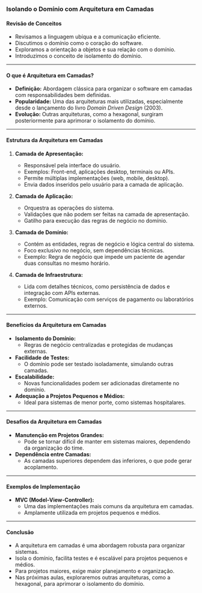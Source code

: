 ### Isolando o Domínio com Arquitetura em Camadas

#### Revisão de Conceitos

- Revisamos a linguagem ubíqua e a comunicação eficiente.
- Discutimos o domínio como o coração do software.
- Exploramos a orientação a objetos e sua relação com o domínio.
- Introduzimos o conceito de isolamento do domínio.

---

#### O que é Arquitetura em Camadas?

- **Definição:** Abordagem clássica para organizar o software em camadas com responsabilidades bem definidas.
- **Popularidade:** Uma das arquiteturas mais utilizadas, especialmente desde o lançamento do livro _Domain Driven Design_ (2003).
- **Evolução:** Outras arquiteturas, como a hexagonal, surgiram posteriormente para aprimorar o isolamento do domínio.

---

#### Estrutura da Arquitetura em Camadas

1. **Camada de Apresentação:**

   - Responsável pela interface do usuário.
   - Exemplos: Front-end, aplicações desktop, terminais ou APIs.
   - Permite múltiplas implementações (web, mobile, desktop).
   - Envia dados inseridos pelo usuário para a camada de aplicação.

2. **Camada de Aplicação:**

   - Orquestra as operações do sistema.
   - Validações que não podem ser feitas na camada de apresentação.
   - Gatilho para execução das regras de negócio no domínio.

3. **Camada de Domínio:**

   - Contém as entidades, regras de negócio e lógica central do sistema.
   - Foco exclusivo no negócio, sem dependências técnicas.
   - Exemplo: Regra de negócio que impede um paciente de agendar duas consultas no mesmo horário.

4. **Camada de Infraestrutura:**
   - Lida com detalhes técnicos, como persistência de dados e integração com APIs externas.
   - Exemplo: Comunicação com serviços de pagamento ou laboratórios externos.

---

#### Benefícios da Arquitetura em Camadas

- **Isolamento do Domínio:**
  - Regras de negócio centralizadas e protegidas de mudanças externas.
- **Facilidade de Testes:**
  - O domínio pode ser testado isoladamente, simulando outras camadas.
- **Escalabilidade:**
  - Novas funcionalidades podem ser adicionadas diretamente no domínio.
- **Adequação a Projetos Pequenos e Médios:**
  - Ideal para sistemas de menor porte, como sistemas hospitalares.

---

#### Desafios da Arquitetura em Camadas

- **Manutenção em Projetos Grandes:**
  - Pode se tornar difícil de manter em sistemas maiores, dependendo da organização do time.
- **Dependência entre Camadas:**
  - As camadas superiores dependem das inferiores, o que pode gerar acoplamento.

---

#### Exemplos de Implementação

- **MVC (Model-View-Controller):**
  - Uma das implementações mais comuns da arquitetura em camadas.
  - Amplamente utilizada em projetos pequenos e médios.

---

#### Conclusão

- A arquitetura em camadas é uma abordagem robusta para organizar sistemas.
- Isola o domínio, facilita testes e é escalável para projetos pequenos e médios.
- Para projetos maiores, exige maior planejamento e organização.
- Nas próximas aulas, exploraremos outras arquiteturas, como a hexagonal, para aprimorar o isolamento do domínio.
